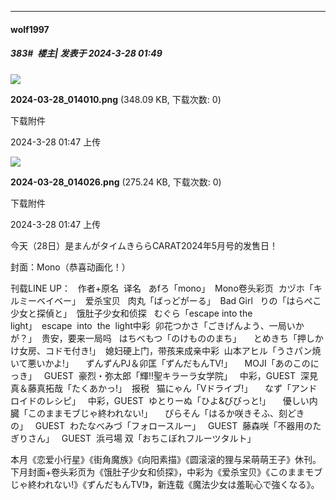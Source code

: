 ﻿
*****

####  wolf1997  
##### 383#         楼主| 发表于 2024-3-28 01:49

<img src="https://img.saraba1st.com/forum/202403/28/014702zip49geree4pbep0.png" referrerpolicy="no-referrer">

<strong>2024-03-28_014010.png</strong> (348.09 KB, 下载次数: 0)

下载附件

2024-3-28 01:47 上传

<img src="https://img.saraba1st.com/forum/202403/28/014710cvj9lasow9vq4lxx.png" referrerpolicy="no-referrer">

<strong>2024-03-28_014026.png</strong> (275.24 KB, 下载次数: 0)

下载附件

2024-3-28 01:47 上传

今天（28日）是まんがタイムきららCARAT2024年5月号的发售日！

封面：Mono（恭喜动画化！）

刊载LINE UP：
  作者+原名  译名   あfろ「mono」  Mono卷头彩页  カヅホ「キルミーベイベー」  爱杀宝贝   肉丸「ばっどがーる」  Bad Girl   りの「はらぺこ少女と探偵と」  饿肚子少女和侦探   むぐら「escape into the light」  escape  into  the  light中彩  卯花つかさ「ごきげんよう、一局いかが？」  贵安，要来一局吗   はちべもつ「のけもののまち」      とめきち「押しかけ女房、コドモ付き!」  媳妇硬上门，带孩来成亲中彩  山本アヒル「うさパン焼いて悪いかよ!」      ずんずんPJ＆卯匡「ずんだもんTV!」      MOJI「あのこのにっき」   GUEST  豪烈・弥太郎「輝!!聖キラーラ女学院」   中彩，GUEST  深見真＆藤真拓哉「たくあかっ!」  报税   猫にゃん「Vドライブ!」      なず「アンドロイドのレシピ」   中彩，GUEST  ゆとりーぬ「ひよ&amp;びびっと!」      優しい内臓「このままモブじゃ終われない!」      ぴらそん「はるか咲きそふ、刻どきの」   GUEST  わたなべみづ「フォロースルー」   GUEST  藤森咲「不器用のたぎりさん」   GUEST  浜弓場 双「おちこぼれフルーツタルト」    

本月《恋爱小行星》《街角魔族》《向阳素描》《圆滚滚的狸与呆萌萌王子》休刊。下月封面+卷头彩页为《饿肚子少女和侦探》，中彩为《爱杀宝贝》《このままモブじゃ終われない!》《ずんだもんTV!》，新连载《魔法少女は羞恥心で強くなる》。

